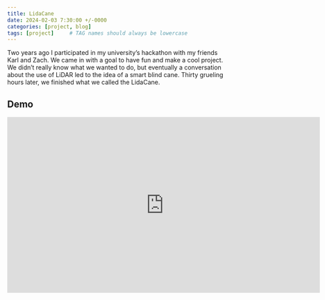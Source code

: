 ```yaml
---
title: LidaCane
date: 2024-02-03 7:30:00 +/-0000
categories: [project, blog]
tags: [project]     # TAG names should always be lowercase
---
```



Two years ago I participated in my university’s hackathon with my friends Karl and Zach. We came in with a goal to have fun and make a cool project. We didn’t really know what we wanted to do, but eventually a conversation about the use of LiDAR led to the idea of a smart blind cane. Thirty grueling hours later, we finished what we called the LidaCane.

## Demo 

<iframe width="720" height="405" src="https://www.youtube.com/embed/fZIkE9RzTuY" frameborder="0" allow="accelerometer; autoplay; clipboard-write; encrypted-media; gyroscope; picture-in-picture" allowfullscreen></iframe>
